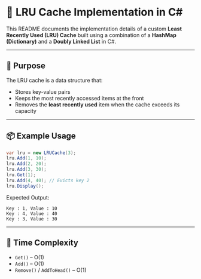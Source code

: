 # 🧾 LRU Cache Implementation in C#

This README documents the implementation details of a custom **Least Recently Used (LRU) Cache** built using a combination of a **HashMap (Dictionary)** and a **Doubly Linked List** in C#.

---

## 🚀 Purpose
The LRU cache is a data structure that:
- Stores key-value pairs
- Keeps the most recently accessed items at the front
- Removes the **least recently used** item when the cache exceeds its capacity

---

## 📦 Example Usage
```csharp
var lru = new LRUCache(3);
lru.Add(1, 10);
lru.Add(2, 20);
lru.Add(3, 30);
lru.Get(1);
lru.Add(4, 40); // Evicts key 2
lru.Display();
```

Expected Output:
```
Key : 1, Value : 10
Key : 4, Value : 40
Key : 3, Value : 30
```

---

## 🧠 Time Complexity
- `Get()` – O(1)
- `Add()` – O(1)
- `Remove()` / `AddToHead()` – O(1)